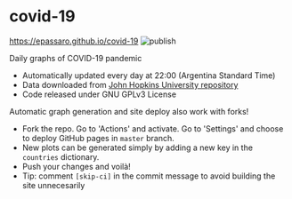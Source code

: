 # covid-19

https://epassaro.github.io/covid-19 ![publish](https://github.com/epassaro/covid-19/workflows/publish/badge.svg)

Daily graphs of COVID-19 pandemic

- Automatically updated every day at 22:00 (Argentina Standard Time)
- Data downloaded from [John Hopkins University repository](https://github.com/CSSEGISandData/COVID-19)
- Code released under GNU GPLv3 License

Automatic graph generation and site deploy also work with forks!

- Fork the repo. Go to 'Actions' and activate. Go to 'Settings' and choose to deploy GitHub pages in `master` branch. 
- New plots can be generated simply by adding a new key in the `countries` dictionary.
- Push your changes and voilà! 
- Tip: comment `[skip-ci]` in the commit message to avoid building the site unnecesarily
